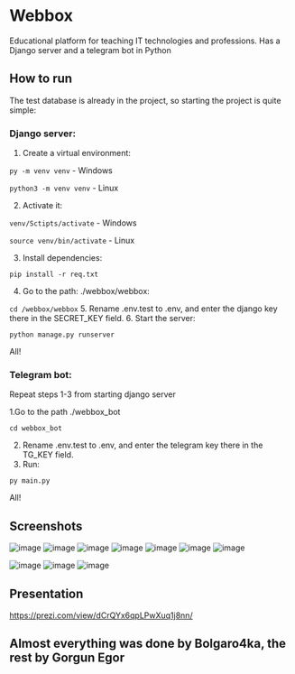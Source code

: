 # Webbox
Educational platform for teaching IT technologies and professions. Has a Django server and a telegram bot in Python

## How to run

The test database is already in the project, so starting the project is quite simple:

### Django server:

1. Create a virtual environment:

`py -m venv venv` - Windows

`python3 -m venv venv` - Linux

2. Activate it:

`venv/Sctipts/activate` - Windows

`source venv/bin/activate` - Linux

3. Install dependencies:

`pip install -r req.txt`

4. Go to the path: ./webbox/webbox: 

`cd /webbox/webbox`
5. Rename .env.test to .env, and enter the django key there in the SECRET_KEY field.
6. Start the server: 

`python manage.py runserver`

All!

### Telegram bot:

Repeat steps 1-3 from starting django server

1.Go to the path ./webbox_bot 

`cd webbox_bot`

2. Rename .env.test to .env, and enter the telegram key there in the TG_KEY field.
3. Run: 

`py main.py`

All!

## Screenshots
![image](https://github.com/bolgaro4ka/webbox/assets/123888141/c0820ab4-75f5-4ecb-8ccc-d7782e292f97)
![image](https://github.com/bolgaro4ka/webbox/assets/123888141/f6975a87-a176-43f0-8f67-ab34b9fc9758)
![image](https://github.com/bolgaro4ka/webbox/assets/123888141/e2b3a8f0-73d2-4fba-9af6-deac02f6aa28)
![image](https://github.com/bolgaro4ka/webbox/assets/123888141/61a1b7b8-8c27-43f1-94d6-9577f16f8284)
![image](https://github.com/bolgaro4ka/webbox/assets/123888141/2947c6f9-ac89-4a06-93ee-838a8c33a716)
![image](https://github.com/bolgaro4ka/webbox/assets/123888141/6958cf1d-6950-427e-8cba-89243fe46cfe)
![image](https://github.com/bolgaro4ka/webbox/assets/123888141/4b504ddc-c858-4811-b13f-56fba3a0da31)

![image](https://github.com/bolgaro4ka/webbox/assets/123888141/a3b58f47-e62e-4325-9e20-f39cf08e3eb9)
![image](https://github.com/bolgaro4ka/webbox/assets/123888141/863cda8c-98aa-41aa-a8eb-fcab05e70ebd)
![image](https://github.com/bolgaro4ka/webbox/assets/123888141/77394120-feb1-435c-bf92-e95124bc935a)

## Presentation
https://prezi.com/view/dCrQYx6qpLPwXuq1j8nn/

## Almost everything was done by Bolgaro4ka, the rest by Gorgun Egor




